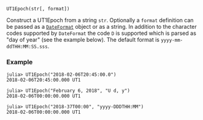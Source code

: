 ```
UT1Epoch(str[, format])
```

Construct a UT1Epoch from a string `str`. Optionally a `format` definition can be passed as a [`DateFormat`](https://docs.julialang.org/en/stable/stdlib/Dates/#Dates.DateFormat) object or as a string. In addition to the character codes supported by `DateFormat` the code `D` is supported which is parsed as "day of year" (see the example below). The default format is `yyyy-mm-ddTHH:MM:SS.sss`.

### Example

```jldoctest; setup = :(using AstroTime)
julia> UT1Epoch("2018-02-06T20:45:00.0")
2018-02-06T20:45:00.000 UT1

julia> UT1Epoch("February 6, 2018", "U d, y")
2018-02-06T00:00:00.000 UT1

julia> UT1Epoch("2018-37T00:00", "yyyy-DDDTHH:MM")
2018-02-06T00:00:00.000 UT1
```
